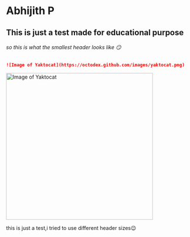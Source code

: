 # Abhijith P

## This is just a test made for educational purpose
###### so this is what the smallest header looks like 😏
```md
![Image of Yaktocat](https://octodex.github.com/images/yaktocat.png)
```
<img alt="Image of Yaktocat" src=https://octodex.github.com/images/yaktocat.png width=400>

this is just a test,i tried to use different header sizes😉
